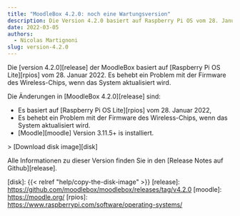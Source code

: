 ```yaml
---
title: "MoodleBox 4.2.0: noch eine Wartungsversion"
description: Die Version 4.2.0 basiert auf Raspberry Pi OS vom 28. Januar 2022.
date: 2022-03-05
authors:
  - Nicolas Martignoni
slug: version-4.2.0
---
```


Die [version 4.2.0][release] der MoodleBox basiert auf [Raspberry Pi OS Lite][rpios] vom 28. Januar 2022. Es behebt ein Problem mit der Firmware des Wireless-Chips, wenn das System aktualisiert wird.

Die Änderungen in [MoodleBox 4.2.0][release] sind:
- Es basiert auf [Raspberry Pi OS Lite][rpios] vom 28. Januar 2022,
- Es behebt ein Problem mit der Firmware des Wireless-Chips, wenn das System aktualisiert wird.
- [Moodle][moodle] Version 3.11.5+ is installiert.

&gt; [Download disk image][disk]

Alle Informationen zu dieser Version finden Sie in den [Release Notes auf Github][release].

[disk]: {{< relref "help/copy-the-disk-image" >}}
[release]: https://github.com/moodlebox/moodlebox/releases/tag/v4.2.0
[moodle]: https://moodle.org/
[rpios]: https://www.raspberrypi.com/software/operating-systems/
